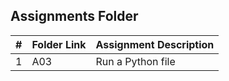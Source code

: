##  Assignments Folder

|   #   | Folder Link | Assignment Description |
| :---: | ----------- | ---------------------- |
|    1   |      A03       |     Run a Python file                   |